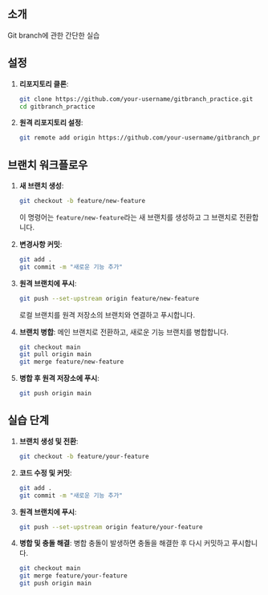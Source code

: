 
## 소개

Git branch에 관한 간단한 실습 

## 설정

1. **리포지토리 클론**:
    ```sh
    git clone https://github.com/your-username/gitbranch_practice.git
    cd gitbranch_practice
    ```

2. **원격 리포지토리 설정**:
    ```sh
    git remote add origin https://github.com/your-username/gitbranch_practice.git
    ```

## 브랜치 워크플로우

1. **새 브랜치 생성**:
    ```sh
    git checkout -b feature/new-feature
    ```
    이 명령어는 `feature/new-feature`라는 새 브랜치를 생성하고 그 브랜치로 전환합니다.

2. **변경사항 커밋**:
    ```sh
    git add .
    git commit -m "새로운 기능 추가"
    ```

3. **원격 브랜치에 푸시**:
    ```sh
    git push --set-upstream origin feature/new-feature
    ```
    로컬 브랜치를 원격 저장소의 브랜치와 연결하고 푸시합니다.

4. **브랜치 병합**:
    메인 브랜치로 전환하고, 새로운 기능 브랜치를 병합합니다.
    ```sh
    git checkout main
    git pull origin main
    git merge feature/new-feature
    ```

5. **병합 후 원격 저장소에 푸시**:
    ```sh
    git push origin main
    ```

## 실습 단계

1. **브랜치 생성 및 전환**:
    ```sh
    git checkout -b feature/your-feature
    ```

2. **코드 수정 및 커밋**:
    ```sh
    git add .
    git commit -m "새로운 기능 추가"
    ```

3. **원격 브랜치에 푸시**:
    ```sh
    git push --set-upstream origin feature/your-feature
    ```

4. **병합 및 충돌 해결**:
    병합 충돌이 발생하면 충돌을 해결한 후 다시 커밋하고 푸시합니다.
    ```sh
    git checkout main
    git merge feature/your-feature
    git push origin main
    ```
